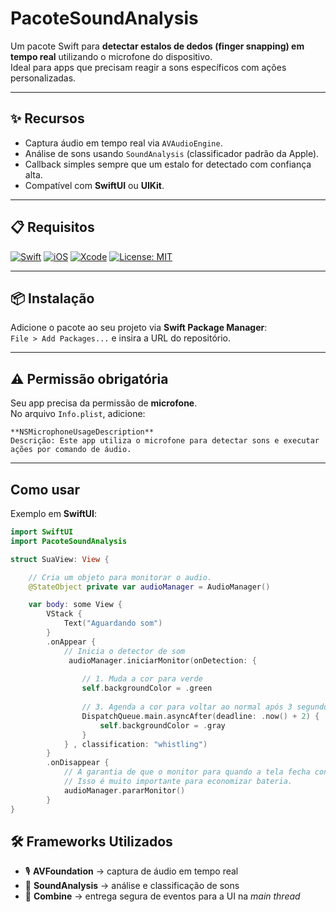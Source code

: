 # PacoteSoundAnalysis

Um pacote Swift para **detectar estalos de dedos (finger snapping) em tempo real** utilizando o microfone do dispositivo.  
Ideal para apps que precisam reagir a sons específicos com ações personalizadas.

---

## ✨ Recursos
- Captura áudio em tempo real via `AVAudioEngine`.
- Análise de sons usando `SoundAnalysis` (classificador padrão da Apple).
- Callback simples sempre que um estalo for detectado com confiança alta.
- Compatível com **SwiftUI** ou **UIKit**.

---

## 📋 Requisitos
[![Swift](https://img.shields.io/badge/Swift-5.5-orange?logo=swift)](https://swift.org)
[![iOS](https://img.shields.io/badge/iOS-15.0%2B-blue?logo=apple)](https://developer.apple.com/ios/)
[![Xcode](https://img.shields.io/badge/Xcode-13%2B-blue?logo=xcode)](https://developer.apple.com/xcode/)
[![License: MIT](https://img.shields.io/badge/License-MIT-green.svg)](LICENSE)

---

## 📦 Instalação
Adicione o pacote ao seu projeto via **Swift Package Manager**:  
`File > Add Packages...` e insira a URL do repositório.

---

## ⚠️ Permissão obrigatória
Seu app precisa da permissão de **microfone**.  
No arquivo `Info.plist`, adicione:

```
**NSMicrophoneUsageDescription**
Descrição: Este app utiliza o microfone para detectar sons e executar ações por comando de áudio.
```
---

## Como usar

Exemplo em **SwiftUI**:

```swift
import SwiftUI
import PacoteSoundAnalysis

struct SuaView: View {

    // Cria um objeto para monitorar o audio.
    @StateObject private var audioManager = AudioManager()

    var body: some View {
        VStack {
            Text("Aguardando som")
        }
        .onAppear {
            // Inicia o detector de som
             audioManager.iniciarMonitor(onDetection: {
                
                // 1. Muda a cor para verde
                self.backgroundColor = .green
                
                // 3. Agenda a cor para voltar ao normal após 3 segundos
                DispatchQueue.main.asyncAfter(deadline: .now() + 2) {
                    self.backgroundColor = .gray
                }
            } , classification: "whistling")
        }
        .onDisappear {
            // A garantia de que o monitor para quando a tela fecha continua aqui.
            // Isso é muito importante para economizar bateria.
            audioManager.pararMonitor()
        }
}
```
## 🛠 Frameworks Utilizados

- 🎙 **AVFoundation** → captura de áudio em tempo real  
- 🧠 **SoundAnalysis** → análise e classificação de sons  
- 🔗 **Combine** → entrega segura de eventos para a UI na *main thread*  


